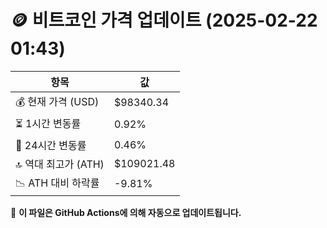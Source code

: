 # 🪙 비트코인 가격 업데이트 (2025-02-22 01:43)

| 항목                | 값 |
|--------------------|----------------|
| 💰 현재 가격 (USD) | $98340.34 |
| ⏳ 1시간 변동률    | 0.92% |
| 📆 24시간 변동률   | 0.46% |
| 🔝 역대 최고가 (ATH) | $109021.48 |
| 📉 ATH 대비 하락률 | -9.81% |

🔄 **이 파일은 GitHub Actions에 의해 자동으로 업데이트됩니다.**
